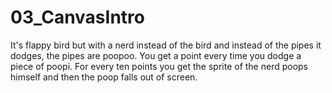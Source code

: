 # 03_CanvasIntro
It's flappy bird but with a nerd instead of the bird and instead of the pipes it dodges, the pipes are poopoo. You get a point every time you dodge a piece of poopi. For every ten points you get the sprite of the nerd poops himself and then the poop falls out of screen.
